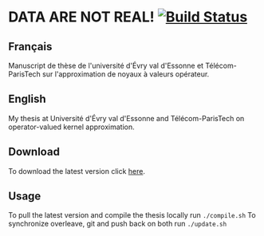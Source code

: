 DATA ARE NOT REAL! [![Build Status](https://travis-ci.com/RomainBrault/Thesis.svg?token=BGkmfYrnrsiGdq17pxis&branch=master)](https://travis-ci.com/RomainBrault/Thesis)
==============

## Français

Manuscript de thèse de l'université d'Évry val d'Essonne et Télécom-ParisTech sur l'approximation de noyaux à valeurs opérateur.

## English

My thesis at Université d'Évry val d'Essonne and Télécom-ParisTech on operator-valued kernel approximation.

## Download

To download the latest version click [here](https://github.com/RomainBrault/Thesis/raw/master/ThesisRomainBrault.pdf).

## Usage

To pull the latest version and compile the thesis locally run `./compile.sh`
To synchronize overleave, git and push back on both run `./update.sh`
